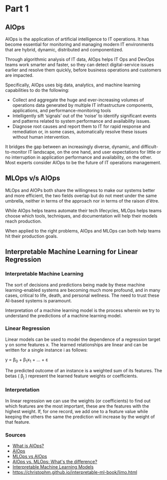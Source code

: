 # Part 1


## AIOps

AIOps is the application of artificial intelligence to IT operations. It has become essential for monitoring and managing modern IT environments that are hybrid, dynamic, distributed and componentized.

Through algorithmic analysis of IT data, AIOps helps IT Ops and DevOps teams work smarter and faster, so they can detect digital-service issues earlier and resolve them quickly, before business operations and customers are impacted.

Specifically, AIOps uses big data, analytics, and machine learning capabilities to do the following:

- Collect and aggregate the huge and ever-increasing volumes of operations data generated by multiple IT infrastructure components, applications, and performance-monitoring tools
- Intelligently sift ‘signals’ out of the ‘noise’ to identify significant events and patterns related to system performance and availability issues.
- Diagnose root causes and report them to IT for rapid response and remediation or, in some cases, automatically resolve these issues without human intervention.

It bridges the gap between an increasingly diverse, dynamic, and difficult-to-monitor IT landscape, on the one hand, and user expectations for little or no interruption in application performance and availability, on the other. Most experts consider AIOps to be the future of IT operations management.


## MLOps v/s AIOps

MLOps and AIOPs both share the willingness to make our systems better and more efficient, the two fields overlap but do not meet under the same umbrella, neither in terms of the approach nor in terms of the raison d'être.

While AIOps helps teams automate their tech lifecycles, MLOps helps teams choose which tools, techniques, and documentation will help their models reach production.

When applied to the right problems, AIOps and MLOps can both help teams hit their production goals.



## Interpretable Machine Learning for Linear Regression


### Interpretable Machine Learning

The sort of decisions and predictions being made by these machine learning-enabled systems are becoming much more profound, and in many cases, critical to life, death, and personal wellness. The need to trust these AI-based systems is paramount.

Interpretation of a machine learning model is the process wherein we try to understand the predictions of a machine learning model.


### Linear Regression

Linear models can be used to model the dependence of a regression target y on some features x. The learned relationships are linear and can be written for a single instance i as follows:

<p> y = &beta;<sub>0</sub> + &beta;<sub>1</sub>x<sub>1</sub> + ... + &epsilon; </p>

The predicted outcome of an instance is a weighted sum of its features. The betas ( &beta;<sub>j</sub> ) represent the learned feature weights or coefficients.


### Interpretation

In linear regression we can use the weights (or coefficients) to find out which features are the most important, these are the features with the highest weight. If, for one record, we add one to a feature value while keeping the others the same the prediction will increase by the weight of that feature.


### Sources
- [What is AIOps?](https://www.moogsoft.com/resources/aiops/guide/everything-aiops/#five)
- [AIOps](https://www.ibm.com/cloud/learn/aiops)
- [MLOps vs AIOps](https://thechief.io/c/editorial/mlops-vs-aiops/)
- [AIOps vs. MLOps: What's the difference?](https://opensource.com/article/21/2/aiops-vs-mlops)
- [Interpretable Machine Learning Models](https://towardsdatascience.com/interpretable-machine-learning-models-aef0c7be3fd)
- https://christophm.github.io/interpretable-ml-book/limo.html
